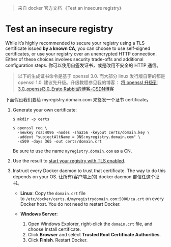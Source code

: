 
> 来自 docker 官方文档 《Test an insecure registry》

# Test an insecure registry

While it’s highly recommended to secure your registry using a TLS certificate issued **by a known CA**, you can choose to use self-signed certificates, or use your registry over an unencrypted HTTP connection. Either of these choices involves security trade-offs and additional configuration steps. 你可以使用自签发证书，或是改用不安全的 HTTP 通信。

> 以下的生成证书命令是基于 openssl 3.0. 而大部分 linux 发行版自带的都是 openssl 1.0. 建议先升级。升级教程参见我的博客：
> [将 openssl 升级到 3.0_openssl3.0_Erato Rabbit的博客-CSDN博客](https://blog.csdn.net/Enchanter06/article/details/131418665?spm=1001.2014.3001.5501)

下面假设我们要给 myregistry.domain.com 来签发一个证书 certificate。

1. Generate your own certificate:
    
    ```shell
    $ mkdir -p certs
    
    $ openssl req \
      -newkey rsa:4096 -nodes -sha256 -keyout certs/domain.key \
      -addext "subjectAltName = DNS:myregistry.domain.com" \
      -x509 -days 365 -out certs/domain.crt
    ```
    
    Be sure to use the name `myregistry.domain.com` as a CN.
    
2. Use the result to [start your registry with TLS enabled](https://docs.docker.com/registry/deploying/#get-a-certificate).
    
3. Instruct every Docker daemon to trust that certificate. The way to do this depends on your OS. 让所有(客户端上的) docker daemon 都信任这个证书。
    
    - **Linux**: Copy the `domain.crt` file to `/etc/docker/certs.d/myregistrydomain.com:5000/ca.crt` on every Docker host. You do not need to restart Docker.
        
    - **Windows Server**:
        
        1. Open Windows Explorer, right-click the `domain.crt` file, and choose Install certificate.
        2. Click **Browser** and select **Trusted Root Certificate Authorities**.
        3. Click **Finish**. Restart Docker.